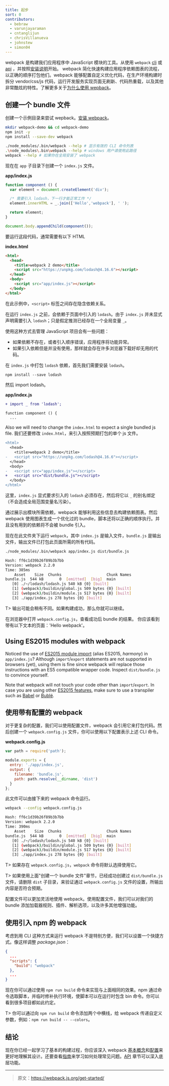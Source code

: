 ```yaml
---
title: 起步
sort: 0
contributors:
  - bebraw
  - varunjayaraman
  - cntanglijun
  - chrisVillanueva
  - johnstew
  - simon04
---
```


webpack 是构建我们应用程序中 JavaScript 模块的工具。从使用 `webpack` [cli](/api/cli) 或 [api](/api/node) ，并按照[安装说明](/guides/installation)开始。
webpack 简化快速构建应用程序依赖图表的流程，以正确的顺序打包他们。webpack 能够配置自定义优化代码，在生产环境构建时拆分 vendor/css/js 代码，运行开发服务实现页面无刷新、代码热重载，以及其他非常酷炫的特性。了解更多关于[为什么使用 wepback](/guides/why-webpack)。

## 创建一个 bundle 文件

创建一个示例目录来尝试 wepback。[安装 webpack](/guides/installation)。

```bash
mkdir webpack-demo && cd webpack-demo
npm init -y
npm install --save-dev webpack
```

```bash
./node_modules/.bin/webpack --help # 显示有效的 CLI 命令列表
.\node_modules\.bin\webpack --help # windows 用户请使用此路径
webpack --help # 如果你在全局安装了 webpack
```

现在在 `app` 子目录下创建一个 `index.js` 文件。

__app/index.js__

```javascript
function component () {
  var element = document.createElement('div');

  /* 需要引入 lodash，下一行才能正常工作 */
  element.innerHTML = _.join(['Hello','webpack'], ' ');

  return element;
}

document.body.appendChild(component());
```

要运行这段代码，通常需要有以下 HTML

__index.html__

```html
<html>
  <head>
    <title>webpack 2 demo</title>
    <script src="https://unpkg.com/lodash@4.16.6"></script>
  </head>
  <body>
    <script src="app/index.js"></script>
  </body>
</html>
```

在此示例中，`<script>` 标签之间存在隐含依赖关系。

在运行 `index.js` 之前，会依赖于页面中引入的 `lodash`。由于 `index.js` 并未显式声明需要引入 `lodash`；只是假定推测已经存在一个全局变量 `_`。

使用这种方式去管理 JavaScript 项目会有一些问题：
  - 如果依赖不存在，或者引入顺序错误，应用程序将功能异常。
  - 如果引入依赖但是并没有使用，那样就会存在许多浏览器下载好却无用的代码。

在 `index.js` 中打包 `lodash` 依赖，首先我们需要安装 `lodash`。

```
npm install --save lodash
```

然后 import lodash。

__app/index.js__

```diff
+ import _ from 'lodash';

function component () {
  ...
```

Also we will need to change the `index.html` to expect a single bundled js file.
我们还要修改 `index.html`，来引入按照预期打包的单个 js 文件。

```diff
<html>
  <head>
    <title>webpack 2 demo</title>
-   <script src="https://unpkg.com/lodash@4.16.6"></script>
  </head>
  <body>
-   <script src="app/index.js"></script>
+   <script src="dist/bundle.js"></script>
  </body>
</html>
```

这里，`index.js` 显式要求引入的 `lodash` 必须存在，然后将它以 `_` 的别名绑定（不会造成全局范围变量名污染）。

通过展示出模块所需依赖，webpack 能够利用这些信息去构建依赖图表。然后 webpack 使用图表生成一个优化过的 bundle，脚本还将以正确的顺序执行。并且没有用到的依赖将不会被 bundle 引入。

现在在此文件夹下运行 `webpack`，其中 `index.js` 是输入文件，`bundle.js` 是输出文件，输出文件已打包此页面所需的所有代码。

```bash
./node_modules/.bin/webpack app/index.js dist/bundle.js

Hash: ff6c1d39b26f89b3b7bb
Version: webpack 2.2.0
Time: 385ms
    Asset    Size  Chunks                    Chunk Names
bundle.js  544 kB       0  [emitted]  [big]  main
   [0] ./~/lodash/lodash.js 540 kB {0} [built]
   [1] (webpack)/buildin/global.js 509 bytes {0} [built]
   [2] (webpack)/buildin/module.js 517 bytes {0} [built]
   [3] ./app/index.js 278 bytes {0} [built]
```
T> 输出可能会稍有不同。如果构建成功，那么你就可以继续。

在浏览器中打开 `webpack.config.js`，查看成功后 bundle 的结果。
你应该看到带有以下文本的页面：'Hello webpack'。

## Using ES2015 modules with webpack

Noticed the use of [ES2015 module import](https://developer.mozilla.org//en-US/docs/Web/JavaScript/Reference/Statements/import) (alias ES2015, *harmony*) in `app/index.js`? Although `import`/`export` statements are not supported in browsers (yet), using them is fine since webpack will replace those instructions with an ES5 compatible wrapper code. Inspect `dist/bundle.js` to convince yourself.

Note that webpack will not touch your code other than `import`/`export`. In case you are using other [ES2015 features](http://es6-features.org/), make sure to use a transpiler such as [Babel](https://babeljs.io/) or [Bublé](https://buble.surge.sh/guide/).

## 使用带有配置的 webpack

对于更复杂的配置，我们可以使用配置文件，webpack 会引用它来打包代码。然后创建一个 `webpack.config.js` 文件，你可以使用以下配置表示上述 CLI 命令。

__webpack.config.js__
```javascript
var path = require('path');

module.exports = {
  entry: './app/index.js',
  output: {
    filename: 'bundle.js',
    path: path.resolve(__dirname, 'dist')
  }
};
```

此文件可以由接下来的 webpack 命令运行。

```bash
webpack --config webpack.config.js

Hash: ff6c1d39b26f89b3b7bb
Version: webpack 2.2.0
Time: 390ms
    Asset    Size  Chunks                    Chunk Names
bundle.js  544 kB       0  [emitted]  [big]  main
   [0] ./~/lodash/lodash.js 540 kB {0} [built]
   [1] (webpack)/buildin/global.js 509 bytes {0} [built]
   [2] (webpack)/buildin/module.js 517 bytes {0} [built]
   [3] ./app/index.js 278 bytes {0} [built]
```

T> 如果存在 `webpack.config.js`，`webpack` 命令将默认选择使用它。

T> 如果使用上面"创建一个 bundle 文件"章节，已经成功创建过 `dist/bundle.js` 文件，请删除 `dist` 子目录，来验证通过 `webpack.config.js` 文件的设置，所输出内容是否符合预期。

配置文件可以更加灵活地使用 webpack。使用配置文件，我们可以对我们的 bundle 添加加载器规则、插件、解析选项，以及许多其他增强功能。

## 使用引入 npm 的 webpack

考虑到用 CLI 这种方式来运行 webpack 不是特别方便，我们可以设置一个快捷方式。像这样调整 *package.json*：

```json
{
  ...
  "scripts": {
    "build": "webpack"
  },
  ...
}
```

现在你可以通过使用 `npm run build` 命令来实现与上面相同的效果。npm 通过命令选取脚本，并临时修补执行环境，使脚本可以在运行时包含 bin 命令。你可以看到很多项目都如此约定。

T> 你可以通过向 `npm run build` 命令添加两个中横线，给 webpack 传递自定义参数，例如：`npm run build -- --colors`。

## 结论

现在你已经一起学习了基本的构建过程，你应该深入 webpack [基本概念](/concepts)和[配置](/configuration)来更好地理解其设计。还要查看[指南](/guides)来学习如何处理常见问题。[API](/api) 章节可以深入底层功能。

***

> 原文：https://webpack.js.org/get-started/